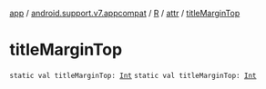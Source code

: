 [app](../../../index.md) / [android.support.v7.appcompat](../../index.md) / [R](../index.md) / [attr](index.md) / [titleMarginTop](.)

# titleMarginTop

`static val titleMarginTop: `[`Int`](https://kotlinlang.org/api/latest/jvm/stdlib/kotlin/-int/index.html)
`static val titleMarginTop: `[`Int`](https://kotlinlang.org/api/latest/jvm/stdlib/kotlin/-int/index.html)